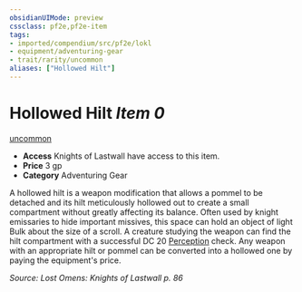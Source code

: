 ```yaml
---
obsidianUIMode: preview
cssclass: pf2e,pf2e-item
tags:
- imported/compendium/src/pf2e/lokl
- equipment/adventuring-gear
- trait/rarity/uncommon
aliases: ["Hollowed Hilt"]
---
```

# Hollowed Hilt *Item 0*  
[uncommon](uncommon.md)  

- **Access** Knights of Lastwall have access to this item.
- **Price** 3 gp
- **Category** Adventuring Gear

A hollowed hilt is a weapon modification that allows a pommel to be detached and its hilt meticulously hollowed out to create a small compartment without greatly affecting its balance. Often used by knight emissaries to hide important missives, this space can hold an object of light Bulk about the size of a scroll. A creature studying the weapon can find the hilt compartment with a successful DC 20 [Perception](../../skills.md#Perception) check. Any weapon with an appropriate hilt or pommel can be converted into a hollowed one by paying the equipment's price.

*Source: Lost Omens: Knights of Lastwall p. 86*